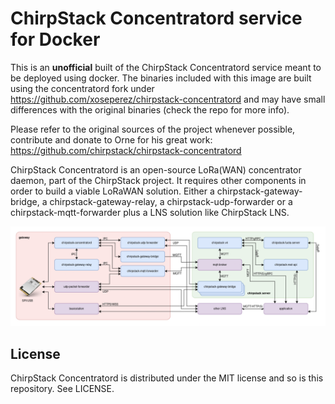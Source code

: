 # ChirpStack Concentratord service for Docker

This is an **unofficial** built of the ChirpStack Concentratord service meant to be deployed using docker. The binaries included with this image are built using the concentratord fork under https://github.com/xoseperez/chirpstack-concentratord and may have small differences with the original binaries (check the repo for more info).

Please refer to the original sources of the project whenever possible, contribute and donate to Orne for his great work: https://github.com/chirpstack/chirpstack-concentratord

ChirpStack Concentratord is an open-source LoRa(WAN) concentrator daemon, part of the ChirpStack project. It requires other components in order to build a viable LoRaWAN solution. Either a chirpstack-gateway-bridge, a chirpstack-gateway-relay, a chirpstack-udp-forwarder or a chirpstack-mqtt-forwarder plus a LNS solution like ChirpStack LNS.

![ChirpStack Architecture](./assets/chirpstack_arch.png)

## License

ChirpStack Concentratord is distributed under the MIT license and so is this repository. See LICENSE.



